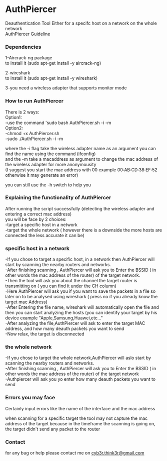 # AuthPiercer
Deauthentication Tool Either for a specifc host on a network on the whole network<br/>
AuthPiercer Guideline

### Dependencies
1-Aircrack-ng package </br>
to install it (sudo apt-get install -y aircrack-ng)

2-wireshark<br/>
to install it (sudo apt-get install -y wireshark)

3-you need a wireless adapter that supports monitor mode

### How to run AuthPiercer
There is 2 ways:<br/>
Option1:<br/>
	-use the command 'sudo bash AuthPiercer.sh -i <interface> -m <MacAddress><br/>
Option2:<br/>
	-chmod +x AuthPiercer.sh<br/>
	-sudo ./AuthPiercer.sh -i <interface> -m <MacAddress><br/>

where the -i flag take the wireless adapter name as an argument you can find the name using the command (ifconfig)<br/>
and the -m take a macaddress as argument to change the mac address of the wireless adapter for more anonymousity<br/>
(I suggest you start the mac address with 00 example 00:AB:CD:38:EF:52 otherwise it may generate an error)<br/>

you can still use the -h switch to help you<br/>

### Explaining the functionality of AuthPiercer 
After running the script successfully (detecting the wireless adapter and entering a correct mac address)<br/>
you will be face by 2 choices:<br/>
	-target a specific host in a network<br/>
	-target the whole network ( however there is a downside the more hosts are connected the less accurate it can be)<br/>

### specific host in a network
-If you chose to target a specific host, in a network then AuthPiercer will start by scanning the nearby routers and networks.<br/>
-After finishing scanning , AuthPiercer will ask you to Enter the BSSID ( in other words the mac address of the router) of the target network.<br/>
-Then the tool will ask you about the channel the target router is transmitting on ( you can find it under the CH column)<br/>
-Here AuthPiercer will ask you if you want to save the packets in a file so later on to be analysed using wireshark ( press no if you already know the target mac Address)<br/>
-After Entering the file name, wireshark will automatically open the file and then you can start analyzing the hosts (you can identify your target by his device example "Apple,Samsung,Huawei,etc..."<br/>
-After analyzing the file,AuthPiercer will ask to enter the target MAC address, and how many deauth packets you want to send<br/>
-Now relax, the target is disconnected<br/>

### the whole network
-If you chose to target the whole network,AuthPiercer will aslo start by scanning the nearby routers and networks.<br/>
-After finishing scanning , AuthPiercer will ask you to Enter the BSSID ( in other words the mac address of the router) of the target network<br/>
-Authpiercer will ask you yo enter how many deauth packets you want to send<br/>

### Errors you may face ###
Certainly input errors like the name of the interface and the mac address<br/>

when scanning for a specific target the tool may not capture the mac address of the target because in the timeframe the scanning is going on, the target didn't send any packet to the router<br/>


### Contact ###
for any bug or help please contact me on cyb3r.think3r@gmail.com
